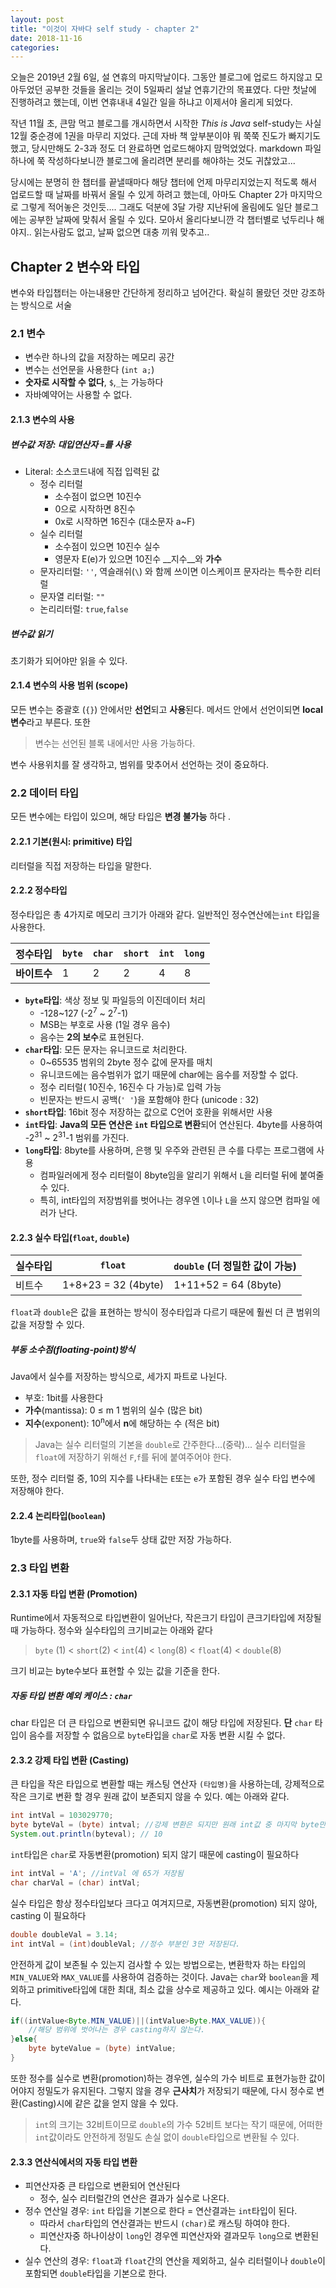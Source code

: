 ```yaml
---
layout: post
title: "이것이 자바다 self study - chapter 2"
date: 2018-11-16
categories:
---
```

오늘은 2019년 2월 6일, 설 연휴의 마지막날이다. 그동안 블로그에 업로드 하지않고 모아두었던 공부한 것들을 올리는 것이 5일짜리 설날 연휴기간의 목표였다. 다만 첫날에 진행하려고 했는데, 이번 연휴내내 4일간 일을 하냐고 이제서야 올리게 되었다.

작년 11월 초, 큰맘 먹고 블로그를 개시하면서 시작한 _This is Java_ self-study는 사실 12월 중순경에 1권을 마무리 지었다. 근데 자바 책 앞부분이야 뭐 쭉쭉 진도가 빠지기도 했고, 당시만해도 2-3과 정도 더 완료하면 업로드해야지 맘먹었었다. markdown 파일 하나에 쭉 작성하다보니깐 블로그에 올리려면 분리를 해야하는 것도 귀찮았고...

당시에는 분명히 한 챕터를 끝낼때마다 해당 챕터에 언제 마무리지었는지 적도록 해서 업로드할 때 날짜를 바꿔서 올릴 수 있게 하려고 했는데, 아마도 Chapter 2가 마지막으로 그렇게 적어놓은 것인듯.... 그래도 덕분에 3달 가량 지난뒤에 올림에도 일단 블로그에는 공부한 날짜에 맞춰서 올릴 수 있다. 모아서 올리다보니깐 각 챕터별로 넋두리나 해야지.. 읽는사람도 없고, 날짜 없으면 대충 끼워 맞추고..

## Chapter 2 변수와 타입

변수와 타입챕터는 아는내용만 간단하게 정리하고 넘어간다. 확실히 몰랐던 것만 강조하는 방식으로 서술

### 2.1 변수

* 변수란 하나의 값을 저장하는 메모리 공간
* 변수는 선언문을 사용한다 (`int a;`)
* **숫자로 시작할 수 없다**, `$`,`_`는 가능하다
* 자바예약어는 사용할 수 없다.

#### 2.1.3 변수의 사용

##### 변수값 저장: 대입연산자 `=`를 사용

* Literal: 소스코드내에 직접 입력된 값
  * 정수 리터럴
    * 소수점이 없으면 10진수
    * 0으로 시작하면 8진수
    * 0x로 시작하면 16진수 (대소문자 a~F)
  * 실수 리터럴
    * 소수점이 있으면 10진수 실수
    * 영문자 E(e)가 있으면 10진수 __지수__와 __가수__
  * 문자리터럴: `''`, 역슬래쉬(`\`) 와 함께 쓰이면 이스케이프 문자라는 특수한 리터럴
  * 문자열 리터럴: `""`
  * 논리리터럴: `true`,`false`

##### 변수값 읽기

초기화가 되어야만 읽을 수 있다.

#### 2.1.4 변수의 사용 범위 (scope)

모든 변수는 중괄호 (`{}`) 안에서만 **선언**되고 **사용**된다. 메서드 안에서 선언이되면 **local 변수**라고 부른다. 또한

> 변수는 선언된 블록 내에서만 사용 가능하다.

변수 사용위치를 잘 생각하고, 범위를 맞추어서 선언하는 것이 중요하다.

### 2.2 데이터 타입

모든 변수에는 타입이 있으며, 해당 타입은 **변경 불가능** 하다 .

#### 2.2.1 기본(원시: primitive) 타입

리터럴을 직접 저장하는 타입을 말한다. 

#### 2.2.2 정수타입

정수타입은 총 4가지로 메모리 크기가 아래와 같다. 일반적인 정수연산에는`int` 타입을 사용한다.

| 정수타입     | `byte` | `char` | `short` | `int` | `long` |
| ------------ | ------ | ------ | ------- | ----- | ------ |
| **바이트수** | 1      | 2      | 2       | 4     | 8      |

* **`byte`타입**: 색상 정보 및 파일등의 이진데이터 처리
  * -128~127 (-2<sup>7</sup> ~ 2<sup>7</sup>-1)
  * MSB는 부호로 사용 (1일 경우 음수)
  * 음수는 **2의 보수**로 표현된다.
* **`char`타입**: 모든 문자는 유니코드로 처리한다.
  * 0~65535 범위의 2byte 정수 값에 문자를 매치
  * 유니코드에는 음수범위가 없기 때문에 char에는 음수를 저장할 수 없다.
  * 정수 리터럴( 10진수, 16진수 다 가능)로 입력 가능
  * 빈문자는 반드시 공백(`' '`)을 포함해야 한다 (unicode : 32)
* **`short`타입**: 16bit 정수 저장하는 값으로 C언어 호환을 위해서만 사용
* **`int`타입**: **Java의 모든 연산은 `int` 타입으로 변환**되어 연산된다. 4byte를 사용하여 -2<sup>31</sup> ~ 2<sup>31</sup>-1 범위를 가진다.
* **`long`타입**: 8byte를 사용하며, 은행 및 우주와 관련된 큰 수를 다루는 프로그램에 사용
  * 컴파일러에게 정수 리터럴이 8byte임을 알리기 위해서 `L`을 리터럴 뒤에 붙여줄 수 있다.
  * 특히, int타입의 저장범위를 벗어나는 경우엔 `l`이나 `L`을 쓰지 않으면 컴파일 에러가 난다.

#### 2.2.3 실수 타입(`float`, `double`)

| 실수타입 | `float`             | `double` (더 정밀한 값이 가능) |
| -------- | ------------------- | ------------------------------ |
| 비트수   | 1+8+23 = 32 (4byte) | 1+11+52 = 64 (8byte)           |

`float`과 `double`은 값을 표현하는 방식이 정수타입과 다르기 때문에 훨씬 더 큰 범위의 값을 저장할 수 있다.

##### 부동 소수점(floating-point)방식

Java에서 실수를 저장하는 방식으로, 세가지 파트로 나뉜다.

* 부호: 1bit를 사용한다
* **가수**(mantissa):  0 ≤ m 1 범위의 실수 (많은 bit)
* **지수**(exponent): 10<sup>n</sup>에서 **n**에 해당하는 수 (적은 bit)

> Java는 실수 리터럴의 기본을 `double`로 간주한다...(중략)... 실수 리터럴을 `float`에 저장하기 위해선 `F`,`f`를 뒤에 붙여주어야 한다.

또한, 정수 리터럴 중, 10의 지수를 나타내는 `E`또는 `e`가 포함된 경우 실수 타입 변수에 저장해야 한다.

#### 2.2.4 논리타입(`boolean`)

1byte를 사용하며, `true`와 `false`두 상태 값만 저장 가능하다.

### 2.3 타입 변환

#### 2.3.1 자동 타입 변환 (Promotion)

Runtime에서 자동적으로 타입변환이 일어난다, 작은크기 타입이 큰크기타입에 저장될 때 가능하다. 정수와 실수타입의 크기비교는 아래와 같다

> `byte` (1) < `short`(2) < `int`(4) < `long`(8) < `float`(4) < `double`(8)

크기 비교는 byte수보다 표현할 수 있는 값을 기준을 한다. 

##### 자동 타입 변환 예외 케이스 : `char`

char 타입은 더 큰 타입으로 변환되면 유니코드 값이 해당 타입에 저장된다. **단** `char` 타입이 음수를 저장할 수 없음으로 `byte`타입을 `char`로 자동 변환 시킬 수 없다.

#### 2.3.2 강제 타입 변환 (Casting)

큰 타입을 작은 타입으로 변환할 때는 캐스팅 연산자 `(타입명)`을 사용하는데,  강제적으로 작은 크기로 변환 할 경우 원래 값이 보존되지 않을 수 있다. 예는 아래와 같다.

```java
int intVal = 103029770;
byte byteVal = (byte) intval; //강제 변환은 되지만 원래 int값 중 마지막 byte만 보존된다.
System.out.println(byteval); // 10
```
`int`타입은 `char`로 자동변환(promotion) 되지 않기 때문에 casting이 필요하다

```java
int intVal = 'A'; //intVal 에 65가 저장됨
char charVal = (char) intVal;
```

실수 타입은 항상 정수타입보다 크다고 여겨지므로,  자동변환(promotion) 되지 않아, casting 이 필요하다

```java
double doubleVal = 3.14;
int intVal = (int)doubleVal; //정수 부분인 3만 저장된다.
```

안전하게 값이 보존될 수 있는지 검사할 수 있는 방법으로는, 변환학자 하는 타입의 `MIN_VALUE`와 `MAX_VALUE`를 사용하여 검증하는 것이다. Java는 `char`와 `boolean`을 제외하고 primitive타입에 대한 최대, 최소 값을 상수로 제공하고 있다. 예시는 아래와 같다.

```java
if((intValue<Byte.MIN_VALUE)||(intValue>Byte.MAX_VALUE)){
	//해당 범위에 벗어나는 경우 casting하지 않는다.
}else{
    byte byteValue = (byte) intValue;
}
```

또한 정수를 실수로 변환(promotion)하는 경우엔, 실수의 가수 비트로 표현가능한 값이어야지 정밀도가 유지된다. 그렇지 않을 경우 **근사치**가 저장되기 때문에, 다시 정수로 변환(Casting)시에 같은 값을 얻지 않을 수 있다.

> `int`의 크기는 32비트이므로 `double`의 가수 52비트 보다는 작기 때문에, 어떠한 `int`값이라도 안전하게 정밀도 손실 없이 `double`타입으로 변환될 수 있다.

#### 2.3.3 연산식에서의 자동 타입 변환

* 피연산자중 큰 타입으로 변환되어 연산된다
  * 정수, 실수 리터럴간의 연산은 결과가 실수로 나온다.
* 정수 연산일 경우: `int` 타입을 기본으로 한다 = 연산결과는 `int`타입이 된다.
  * 따라서 `char`타입의 연산결과는 반드시 `(char)`로 캐스팅 하여야 한다.
  * 피연산자중 하나이상이 `long`인 경우엔 피연산자와 결과모두 `long`으로 변환된다.
* 실수 연산의 경우: `float`과 `float`간의 연산을 제외하고, 실수 리터럴이나 `double`이 포함되면 `double`타입을 기본으로 한다. 
